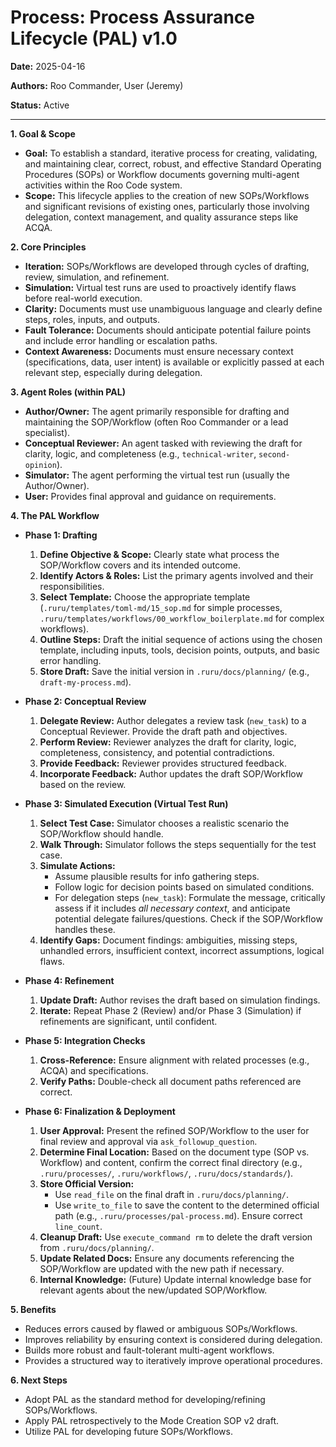 # Process: Process Assurance Lifecycle (PAL) v1.0

**Date:** 2025-04-16

**Authors:** Roo Commander, User (Jeremy)

**Status:** Active

---

**1. Goal & Scope**

*   **Goal:** To establish a standard, iterative process for creating, validating, and maintaining clear, correct, robust, and effective Standard Operating Procedures (SOPs) or Workflow documents governing multi-agent activities within the Roo Code system.
*   **Scope:** This lifecycle applies to the creation of new SOPs/Workflows and significant revisions of existing ones, particularly those involving delegation, context management, and quality assurance steps like ACQA.

**2. Core Principles**

*   **Iteration:** SOPs/Workflows are developed through cycles of drafting, review, simulation, and refinement.
*   **Simulation:** Virtual test runs are used to proactively identify flaws before real-world execution.
*   **Clarity:** Documents must use unambiguous language and clearly define steps, roles, inputs, and outputs.
*   **Fault Tolerance:** Documents should anticipate potential failure points and include error handling or escalation paths.
*   **Context Awareness:** Documents must ensure necessary context (specifications, data, user intent) is available or explicitly passed at each relevant step, especially during delegation.

**3. Agent Roles (within PAL)**

*   **Author/Owner:** The agent primarily responsible for drafting and maintaining the SOP/Workflow (often Roo Commander or a lead specialist).
*   **Conceptual Reviewer:** An agent tasked with reviewing the draft for clarity, logic, and completeness (e.g., `technical-writer`, `second-opinion`).
*   **Simulator:** The agent performing the virtual test run (usually the Author/Owner).
*   **User:** Provides final approval and guidance on requirements.

**4. The PAL Workflow**

*   **Phase 1: Drafting**
    1.  **Define Objective & Scope:** Clearly state what process the SOP/Workflow covers and its intended outcome.
    2.  **Identify Actors & Roles:** List the primary agents involved and their responsibilities.
    3.  **Select Template:** Choose the appropriate template (`.ruru/templates/toml-md/15_sop.md` for simple processes, `.ruru/templates/workflows/00_workflow_boilerplate.md` for complex workflows).
    4.  **Outline Steps:** Draft the initial sequence of actions using the chosen template, including inputs, tools, decision points, outputs, and basic error handling.
    5.  **Store Draft:** Save the initial version in `.ruru/docs/planning/` (e.g., `draft-my-process.md`).

*   **Phase 2: Conceptual Review**
    1.  **Delegate Review:** Author delegates a review task (`new_task`) to a Conceptual Reviewer. Provide the draft path and objectives.
    2.  **Perform Review:** Reviewer analyzes the draft for clarity, logic, completeness, consistency, and potential contradictions.
    3.  **Provide Feedback:** Reviewer provides structured feedback.
    4.  **Incorporate Feedback:** Author updates the draft SOP/Workflow based on the review.

*   **Phase 3: Simulated Execution (Virtual Test Run)**
    1.  **Select Test Case:** Simulator chooses a realistic scenario the SOP/Workflow should handle.
    2.  **Walk Through:** Simulator follows the steps sequentially for the test case.
    3.  **Simulate Actions:**
        *   Assume plausible results for info gathering steps.
        *   Follow logic for decision points based on simulated conditions.
        *   For delegation steps (`new_task`): Formulate the message, critically assess if it includes *all necessary context*, and anticipate potential delegate failures/questions. Check if the SOP/Workflow handles these.
    4.  **Identify Gaps:** Document findings: ambiguities, missing steps, unhandled errors, insufficient context, incorrect assumptions, logical flaws.

*   **Phase 4: Refinement**
    1.  **Update Draft:** Author revises the draft based on simulation findings.
    2.  **Iterate:** Repeat Phase 2 (Review) and/or Phase 3 (Simulation) if refinements are significant, until confident.

*   **Phase 5: Integration Checks**
    1.  **Cross-Reference:** Ensure alignment with related processes (e.g., ACQA) and specifications.
    2.  **Verify Paths:** Double-check all document paths referenced are correct.

*   **Phase 6: Finalization & Deployment**
    1.  **User Approval:** Present the refined SOP/Workflow to the user for final review and approval via `ask_followup_question`.
    2.  **Determine Final Location:** Based on the document type (SOP vs. Workflow) and content, confirm the correct final directory (e.g., `.ruru/processes/`, `.ruru/workflows/`, `.ruru/docs/standards/`).
    3.  **Store Official Version:**
        *   Use `read_file` on the final draft in `.ruru/docs/planning/`.
        *   Use `write_to_file` to save the content to the determined official path (e.g., `.ruru/processes/pal-process.md`). Ensure correct `line_count`.
    4.  **Cleanup Draft:** Use `execute_command rm` to delete the draft version from `.ruru/docs/planning/`.
    5.  **Update Related Docs:** Ensure any documents referencing the SOP/Workflow are updated with the new path if necessary.
    6.  **Internal Knowledge:** (Future) Update internal knowledge base for relevant agents about the new/updated SOP/Workflow.

**5. Benefits**

*   Reduces errors caused by flawed or ambiguous SOPs/Workflows.
*   Improves reliability by ensuring context is considered during delegation.
*   Builds more robust and fault-tolerant multi-agent workflows.
*   Provides a structured way to iteratively improve operational procedures.

**6. Next Steps**

*   Adopt PAL as the standard method for developing/refining SOPs/Workflows.
*   Apply PAL retrospectively to the Mode Creation SOP v2 draft.
*   Utilize PAL for developing future SOPs/Workflows.